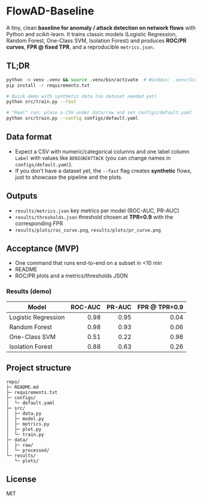 # FlowAD-Baseline

A tiny, clean **baseline for anomaly / attack detection on network flows** with Python and scikit-learn.
It trains classic models (Logistic Regression, Random Forest, One-Class SVM, Isolation Forest) and
produces **ROC/PR curves**, **FPR @ fixed TPR**, and a reproducible `metrics.json`.

## TL;DR
```bash
python -m venv .venv && source .venv/bin/activate  # Windows: .venv\Scripts\activate
pip install -r requirements.txt

# Quick demo with synthetic data (no dataset needed yet)
python src/train.py --fast

# "Real" run: place a CSV under data/raw and set configs/default.yaml
python src/train.py --config configs/default.yaml
```

## Data format
- Expect a CSV with numeric/categorical columns and one label column `Label` with values like `BENIGN`/`ATTACK` (you can change names in `configs/default.yaml`).
- If you don't have a dataset yet, the `--fast` flag creates **synthetic** flows, just to showcase the pipeline and the plots.

## Outputs
- `results/metrics.json` key metrics per model (ROC-AUC, PR-AUC)
- `results/thresholds.json` threshold chosen at **TPR=0.9** with the corresponding FPR
- `results/plots/roc_curve.png`, `results/plots/pr_curve.png`

## Acceptance (MVP)
- One command that runs end-to-end on a subset in <10 min
- README
- ROC/PR plots and a metrics/thresholds JSON

### Results (demo)
| Model                | ROC-AUC | PR-AUC | FPR @ TPR=0.9 |
|----------------------|--------:|-------:|--------------:|
| Logistic Regression  |  0.98   |  0.95  |      0.04     |
| Random Forest        |  0.98   |  0.93  |      0.06     |
| One-Class SVM        |  0.51   |  0.22  |      0.98     |
| Isolation Forest     |  0.88   |  0.63  |      0.26     |


## Project structure
```
repo/
├─ README.md
├─ requirements.txt
├─ configs/
│  └─ default.yaml
├─ src/
│  ├─ data.py
│  ├─ model.py
│  ├─ metrics.py
│  ├─ plot.py
│  └─ train.py
├─ data/
│  ├─ raw/
│  └─ processed/
└─ results/
   └─ plots/
```

## License
MIT


